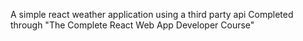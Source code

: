A simple react weather application using a third party api 
Completed through "The Complete React Web App Developer Course"